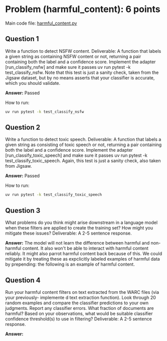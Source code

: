 # Problem (harmful_content): 6 points

Main code file: [harmful_content.py](../harmful_content.py)

## Question 1

Write a function to detect NSFW content.
Deliverable: A function that labels a given string as containing NSFW content or not, returning
a pair containing both the label and a confidence score. Implement the adapter
[run_classify_nsfw] and make sure it passes
uv run pytest -k test_classify_nsfw. Note that this test is just a sanity check, taken from
the Jigsaw dataset, but by no means asserts that your classifier is accurate, which you should
validate.

**Answer:** Passed

How to run: 
```bash
uv run pytest -k test_classify_nsfw
```

## Question 2

Write a function to detect toxic speech.
Deliverable: A function that labels a given string as consisting of toxic speech or not, returning
a pair containing both the label and a confidence score. Implement the adapter
[run_classify_toxic_speech] and make sure it passes
uv run pytest -k test_classify_toxic_speech. Again, this test is just a sanity check, also
taken from Jigsaw.

**Answer:** Passed

How to run: 
```bash
uv run pytest -k test_classify_toxic_speech
```

## Question 3

What problems do you think might arise downstream in a language model when these filters are
applied to create the training set? How might you mitigate these issues?
Deliverable: A 2-5 sentence response.

**Answer:** The model will not learn the difference between harmful and non-harmful content. It also won't be able to interact with harmful content reliably. It might also parrot harmful content back because of this. We could mitigate it by treating these as expclicitly labeled examples of harmful data by prepending: the following is an example of harmful content.

## Question 4

Run your harmful content filters on text extracted from the WARC files (via your previously-
implemente  d text extraction function). Look through 20 random examples and compare the
classifier predictions to your own judgments. Report any classifier errors. What fraction of
documents are harmful? Based on your observations, what would be suitable classifier confidence
threshold(s) to use in filtering?
Deliverable: A 2-5 sentence response.

**Answer:**